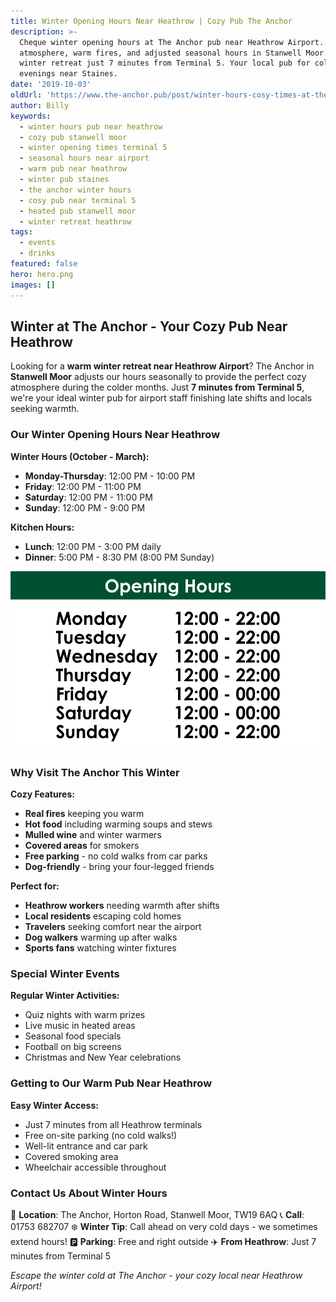 ```yaml
---
title: Winter Opening Hours Near Heathrow | Cozy Pub The Anchor
description: >-
  Cheque winter opening hours at The Anchor pub near Heathrow Airport. Cozy
  atmosphere, warm fires, and adjusted seasonal hours in Stanwell Moor. Perfect
  winter retreat just 7 minutes from Terminal 5. Your local pub for cold
  evenings near Staines.
date: '2019-10-03'
oldUrl: 'https://www.the-anchor.pub/post/winter-hours-cosy-times-at-the-anchor'
author: Billy
keywords:
  - winter hours pub near heathrow
  - cozy pub stanwell moor
  - winter opening times terminal 5
  - seasonal hours near airport
  - warm pub near heathrow
  - winter pub staines
  - the anchor winter hours
  - cosy pub near terminal 5
  - heated pub stanwell moor
  - winter retreat heathrow
tags:
  - events
  - drinks
featured: false
hero: hero.png
images: []
---
```


  

## Winter at The Anchor - Your Cozy Pub Near Heathrow

Looking for a **warm winter retreat near Heathrow Airport**? The Anchor in **Stanwell Moor** adjusts our hours seasonally to provide the perfect cozy atmosphere during the colder months. Just **7 minutes from Terminal 5**, we're your ideal winter pub for airport staff finishing late shifts and locals seeking warmth.

### Our Winter Opening Hours Near Heathrow

**Winter Hours (October - March):**
- **Monday-Thursday**: 12:00 PM - 10:00 PM
- **Friday**: 12:00 PM - 11:00 PM  
- **Saturday**: 12:00 PM - 11:00 PM
- **Sunday**: 12:00 PM - 9:00 PM

**Kitchen Hours:**
- **Lunch**: 12:00 PM - 3:00 PM daily
- **Dinner**: 5:00 PM - 8:30 PM (8:00 PM Sunday)

![winter hours cosy times at the anchor image](/content/blog/winter-hours-cosy-times-at-the-anchor/image-1.png)

### Why Visit The Anchor This Winter

**Cozy Features:**
- **Real fires** keeping you warm
- **Hot food** including warming soups and stews
- **Mulled wine** and winter warmers
- **Covered areas** for smokers
- **Free parking** - no cold walks from car parks
- **Dog-friendly** - bring your four-legged friends

**Perfect for:**
- **Heathrow workers** needing warmth after shifts
- **Local residents** escaping cold homes
- **Travelers** seeking comfort near the airport
- **Dog walkers** warming up after walks
- **Sports fans** watching winter fixtures

### Special Winter Events

**Regular Winter Activities:**
- Quiz nights with warm prizes
- Live music in heated areas
- Seasonal food specials
- Football on big screens
- Christmas and New Year celebrations

### Getting to Our Warm Pub Near Heathrow

**Easy Winter Access:**
- Just 7 minutes from all Heathrow terminals
- Free on-site parking (no cold walks!)
- Well-lit entrance and car park
- Covered smoking area
- Wheelchair accessible throughout

### Contact Us About Winter Hours

📍 **Location**: The Anchor, Horton Road, Stanwell Moor, TW19 6AQ
📞 **Call**: 01753 682707
❄️ **Winter Tip**: Call ahead on very cold days - we sometimes extend hours!
🅿️ **Parking**: Free and right outside
✈️ **From Heathrow**: Just 7 minutes from Terminal 5

*Escape the winter cold at The Anchor - your cozy local near Heathrow Airport!*
